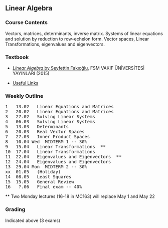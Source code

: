 ## Linear Algebra

### Course Contents
Vectors, matrices, determinants, inverse matrix. Systems of linear equations and solution by reduction to row-echelon form. Vector spaces, Linear Transformations, eigenvalues and eigenvectors.

### Textbook
* [_Linear Algebra_ by Seyfettin Fakıoğlu](https://www.pandora.com.tr/kitap/linear-algebra-lineer-cebir/458419), FSM VAKIF ÜNİVERSİTESİ YAYINLARI (2015)

* [Useful Links](https://maeyler.github.io/LA/work/)

### Weekly Outline
<pre>
1	13.02	Linear Equations and Matrices
2	20.02	Linear Equations and Matrices
3	27.02	Solving Linear Systems
4	06.03	Solving Linear Systems
5	13.03	Determinants
6	20.03	Real Vector Spaces
7	27.03	Inner Product Spaces
8	10.04 Wed  MIDTERM 1 -- 30%
9	15.04	Linear Transformations  **
10	17.04	Linear Transformations
11	22.04	Eigenvalues and Eigenvectors  **
12	24.04	Eigenvalues and Eigenvectors
13	29.04 Mon  MIDTERM 2 -- 30%
xx	01.05	(Holiday)
14	08.05	Least Squares
15	15.05	General Review
16	 ?.06	Final exam -- 40%
</pre>
** Two Monday lectures (16-18 in MC163) will replace May 1 and May 22

### Grading
Indicated above (3 exams)

